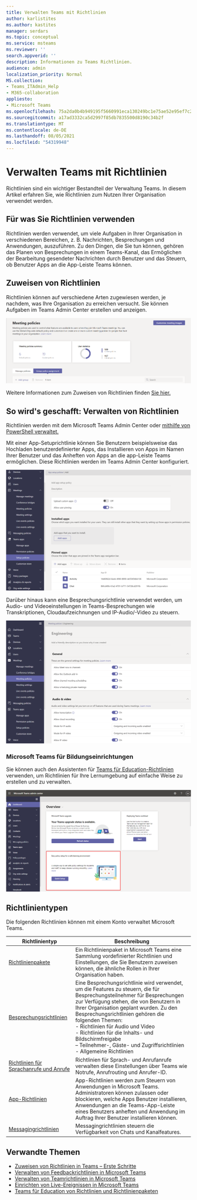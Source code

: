 ```yaml
---
title: Verwalten Teams mit Richtlinien
author: karlistites
ms.author: kastites
manager: serdars
ms.topic: conceptual
ms.service: msteams
ms.reviewer: ''
search.appverid: ''
description: Informationen zu Teams Richtlinien.
audience: admin
localization_priority: Normal
MS.collection:
- Teams_ITAdmin_Help
- M365-collaboration
appliesto:
- Microsoft Teams
ms.openlocfilehash: 75a2da0b4b949195f5660991eca130249bc1e75ae52e95ef7c221449a8e72821
ms.sourcegitcommit: a17ad3332ca5d2997f85db7835500d8190c34b2f
ms.translationtype: MT
ms.contentlocale: de-DE
ms.lasthandoff: 08/05/2021
ms.locfileid: "54319948"
---
```

# <a name="manage-teams-with-policies"></a>Verwalten Teams mit Richtlinien

Richtlinien sind ein wichtiger Bestandteil der Verwaltung Teams. In diesem Artikel erfahren Sie, wie Richtlinien zum Nutzen Ihrer Organisation verwendet werden.

## <a name="what-you-use-policies-for"></a>Für was Sie Richtlinien verwenden

Richtlinien werden verwendet, um viele Aufgaben in Ihrer Organisation in verschiedenen Bereichen, z. B. Nachrichten, Besprechungen und Anwendungen, auszuführen. Zu den Dingen, die Sie tun können, gehören das Planen von Besprechungen in einem Teams-Kanal, das Ermöglichen der Bearbeitung gesendeter Nachrichten durch Benutzer und das Steuern, ob Benutzer Apps an die App-Leiste Teams können.

## <a name="how-to-assign-policies"></a>Zuweisen von Richtlinien

Richtlinien können auf verschiedene Arten zugewiesen werden, je nachdem, was Ihre Organisation zu erreichen versucht. Sie können Aufgaben im Teams Admin Center erstellen und anzeigen.

![Screenshot der Gruppenrichtlinienzuweisung](media/group-policy-assignment.png)

Weitere Informationen zum Zuweisen von Richtlinien finden [Sie hier.](policy-assignment-overview.md)

## <a name="how-to-manage-policies"></a>So wird's geschafft: Verwalten von Richtlinien

Richtlinien werden mit dem Microsoft Teams Admin Center oder [mithilfe von PowerShell verwaltet.](./teams-powershell-managing-teams.md#manage-policies-via-powershell)

Mit einer App-Setuprichtlinie können Sie Benutzern beispielsweise das Hochladen benutzerdefinierter Apps, das Installieren von Apps im Namen Ihrer Benutzer und das Anheften von Apps an die app-Leiste Teams ermöglichen. Diese Richtlinien werden im Teams Admin Center konfiguriert.

![Screenshot der App-Setuprichtlinie.](media/app-setup-policy.png)

Darüber hinaus kann eine Besprechungsrichtlinie verwendet werden, um Audio- und Videoeinstellungen in Teams-Besprechungen wie Transkriptionen, Cloudaufzeichnungen und IP-Audio/-Video zu steuern.

![Screenshot der Besprechungsrichtlinie.](media/engineering-meeting-policy.png)

### <a name="teams-for-education"></a>Microsoft Teams für Bildungseinrichtungen

Sie können auch den Assistenten für [Teams für Education-Richtlinien](easy-policy-setup-edu.md) verwenden, um Richtlinien für Ihre Lernumgebung auf einfache Weise zu erstellen und zu verwalten.

![Screenshot des Teams für Education-Richtlinien-Assistenten](media/easy-policy-setup-quick-setup.png)

## <a name="types-of-policies"></a>Richtlinientypen

Die folgenden Richtlinien können mit einem Konto verwaltet Microsoft Teams.

Richtlinientyp | Beschreibung
------------|------------
[Richtlinienpakete](manage-policy-packages.md) | Ein Richtlinienpaket in Microsoft Teams eine Sammlung vordefinierter Richtlinien und Einstellungen, die Sie Benutzern zuweisen können, die ähnliche Rollen in Ihrer Organisation haben.
[Besprechungsrichtlinien](meeting-policies-in-teams.md) | Eine Besprechungsrichtlinie wird verwendet, um die Features zu steuern, die für Besprechungsteilnehmer für Besprechungen zur Verfügung stehen, die von Benutzern in Ihrer Organisation geplant wurden. Zu den Besprechungsrichtlinien gehören die folgenden Themen:<br> - Richtlinien für Audio und Video<br> - Richtlinien für die Inhalts- und Bildschirmfreigabe<br> – Teilnehmer-, Gäste- und Zugriffsrichtlinien<br> - Allgemeine Richtlinien
[Richtlinien für Sprachanrufe und Anrufe](voice-and-calling-policies.md)| Richtlinien für Sprach- und Anrufanrufe verwalten diese Einstellungen über Teams wie Notrufe, Anrufrouting und Anrufer-ID.
[App-Richtlinien](app-policies.md)| App-Richtlinien werden zum Steuern von Anwendungen in Microsoft Teams. Administratoren können zulassen oder blockieren, welche Apps Benutzer installieren, Anwendungen an die Teams-App-Leiste eines Benutzers anheften und Anwendung im Auftrag Ihrer Benutzer installieren können.
[Messagingrichtlinien](messaging-policies-in-teams.md)| Messagingrichtlinien steuern die Verfügbarkeit von Chats und Kanalfeatures.

## <a name="related-topics"></a>Verwandte Themen

* [Zuweisen von Richtlinien in Teams – Erste Schritte](policy-assignment-overview.md)
* [Verwalten von Feedbackrichtlinien in Microsoft Teams](manage-feedback-policies-in-teams.md)
* [Verwalten von Teamrichtlinien in Microsoft Teams](teams-policies.md)
* [Einrichten von Live-Ereignissen in Microsoft Teams](teams-live-events/set-up-for-teams-live-events.md)
* [Teams für Education von Richtlinien und Richtlinienpaketen](policy-packages-edu.md)